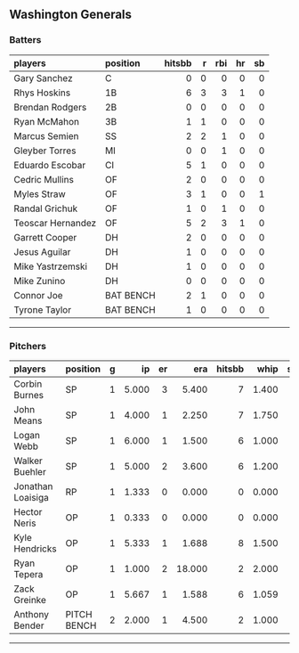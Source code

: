 ## Washington Generals

### Batters

 
|players           |position  | hitsbb|  r| rbi| hr| sb| 
|:-----------------|:---------|------:|--:|---:|--:|--:| 
|Gary Sanchez      |C         |      0|  0|   0|  0|  0| 
|Rhys Hoskins      |1B        |      6|  3|   3|  1|  0| 
|Brendan Rodgers   |2B        |      0|  0|   0|  0|  0| 
|Ryan McMahon      |3B        |      1|  1|   0|  0|  0| 
|Marcus Semien     |SS        |      2|  2|   1|  0|  0| 
|Gleyber Torres    |MI        |      0|  0|   1|  0|  0| 
|Eduardo Escobar   |CI        |      5|  1|   0|  0|  0| 
|Cedric Mullins    |OF        |      2|  0|   0|  0|  0| 
|Myles Straw       |OF        |      3|  1|   0|  0|  1| 
|Randal Grichuk    |OF        |      1|  0|   1|  0|  0| 
|Teoscar Hernandez |OF        |      5|  2|   3|  1|  0| 
|Garrett Cooper    |DH        |      2|  0|   0|  0|  0| 
|Jesus Aguilar     |DH        |      1|  0|   0|  0|  0| 
|Mike Yastrzemski  |DH        |      1|  0|   0|  0|  0| 
|Mike Zunino       |DH        |      0|  0|   0|  0|  0| 
|Connor Joe        |BAT BENCH |      2|  1|   0|  0|  0| 
|Tyrone Taylor     |BAT BENCH |      1|  0|   0|  0|  0| 


* * *

### Pitchers

 
|players           |position    |  g|    ip| er|    era| hitsbb|  whip| so|  w| sv| 
|:-----------------|:-----------|--:|-----:|--:|------:|------:|-----:|--:|--:|--:| 
|Corbin Burnes     |SP          |  1| 5.000|  3|  5.400|      7| 1.400|  4|  0|  0| 
|John Means        |SP          |  1| 4.000|  1|  2.250|      7| 1.750|  5|  0|  0| 
|Logan Webb        |SP          |  1| 6.000|  1|  1.500|      6| 1.000|  3|  0|  0| 
|Walker Buehler    |SP          |  1| 5.000|  2|  3.600|      6| 1.200|  5|  1|  0| 
|Jonathan Loaisiga |RP          |  1| 1.333|  0|  0.000|      0| 0.000|  1|  0|  0| 
|Hector Neris      |OP          |  1| 0.333|  0|  0.000|      0| 0.000|  0|  0|  0| 
|Kyle Hendricks    |OP          |  1| 5.333|  1|  1.688|      8| 1.500|  7|  0|  0| 
|Ryan Tepera       |OP          |  1| 1.000|  2| 18.000|      2| 2.000|  0|  0|  0| 
|Zack Greinke      |OP          |  1| 5.667|  1|  1.588|      6| 1.059|  1|  0|  0| 
|Anthony Bender    |PITCH BENCH |  2| 2.000|  1|  4.500|      2| 1.000|  1|  0|  1| 


* * *


